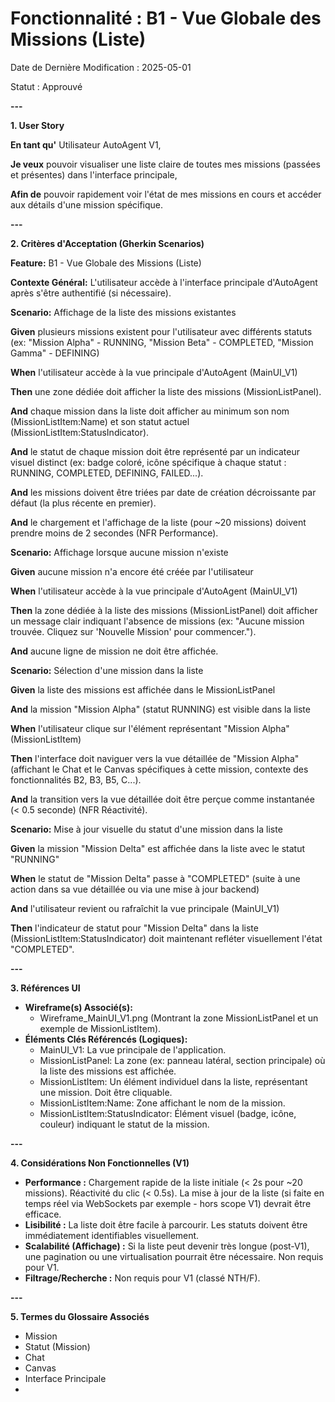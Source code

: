 # **Fonctionnalité : B1 \- Vue Globale des Missions (Liste)**

Date de Dernière Modification : 2025-05-01

Statut : Approuvé

**\---**

**1\. User Story**

**En tant qu'** Utilisateur AutoAgent V1,

**Je veux** pouvoir visualiser une liste claire de toutes mes missions (passées et présentes) dans l'interface principale,

**Afin de** pouvoir rapidement voir l'état de mes missions en cours et accéder aux détails d'une mission spécifique.

**\---**

**2\. Critères d'Acceptation (Gherkin Scenarios)**

**Feature:** B1 \- Vue Globale des Missions (Liste)

**Contexte Général:** L'utilisateur accède à l'interface principale d'AutoAgent après s'être authentifié (si nécessaire).

**Scenario:** Affichage de la liste des missions existantes

**Given** plusieurs missions existent pour l'utilisateur avec différents statuts (ex: "Mission Alpha" \- RUNNING, "Mission Beta" \- COMPLETED, "Mission Gamma" \- DEFINING)

**When** l'utilisateur accède à la vue principale d'AutoAgent (MainUI\_V1)

**Then** une zone dédiée doit afficher la liste des missions (MissionListPanel).

**And** chaque mission dans la liste doit afficher au minimum son nom (MissionListItem:Name) et son statut actuel (MissionListItem:StatusIndicator).

**And** le statut de chaque mission doit être représenté par un indicateur visuel distinct (ex: badge coloré, icône spécifique à chaque statut : RUNNING, COMPLETED, DEFINING, FAILED...).

**And** les missions doivent être triées par date de création décroissante par défaut (la plus récente en premier).

**And** le chargement et l'affichage de la liste (pour \~20 missions) doivent prendre moins de 2 secondes (NFR Performance).

**Scenario:** Affichage lorsque aucune mission n'existe

**Given** aucune mission n'a encore été créée par l'utilisateur

**When** l'utilisateur accède à la vue principale d'AutoAgent (MainUI\_V1)

**Then** la zone dédiée à la liste des missions (MissionListPanel) doit afficher un message clair indiquant l'absence de missions (ex: "Aucune mission trouvée. Cliquez sur 'Nouvelle Mission' pour commencer.").

**And** aucune ligne de mission ne doit être affichée.

**Scenario:** Sélection d'une mission dans la liste

**Given** la liste des missions est affichée dans le MissionListPanel

**And** la mission "Mission Alpha" (statut RUNNING) est visible dans la liste

**When** l'utilisateur clique sur l'élément représentant "Mission Alpha" (MissionListItem)

**Then** l'interface doit naviguer vers la vue détaillée de "Mission Alpha" (affichant le Chat et le Canvas spécifiques à cette mission, contexte des fonctionnalités B2, B3, B5, C...).

**And** la transition vers la vue détaillée doit être perçue comme instantanée (\< 0.5 seconde) (NFR Réactivité).

**Scenario:** Mise à jour visuelle du statut d'une mission dans la liste

**Given** la mission "Mission Delta" est affichée dans la liste avec le statut "RUNNING"

**When** le statut de "Mission Delta" passe à "COMPLETED" (suite à une action dans sa vue détaillée ou via une mise à jour backend)

**And** l'utilisateur revient ou rafraîchit la vue principale (MainUI\_V1)

**Then** l'indicateur de statut pour "Mission Delta" dans la liste (MissionListItem:StatusIndicator) doit maintenant refléter visuellement l'état "COMPLETED".

**\---**

**3\. Références UI**

* **Wireframe(s) Associé(s):**  
  * Wireframe\_MainUI\_V1.png (Montrant la zone MissionListPanel et un exemple de MissionListItem).  
* **Éléments Clés Référencés (Logiques):**  
  * MainUI\_V1: La vue principale de l'application.  
  * MissionListPanel: La zone (ex: panneau latéral, section principale) où la liste des missions est affichée.  
  * MissionListItem: Un élément individuel dans la liste, représentant une mission. Doit être cliquable.  
  * MissionListItem:Name: Zone affichant le nom de la mission.  
  * MissionListItem:StatusIndicator: Élément visuel (badge, icône, couleur) indiquant le statut de la mission.

**\---**

**4\. Considérations Non Fonctionnelles (V1)**

* **Performance :** Chargement rapide de la liste initiale (\< 2s pour \~20 missions). Réactivité du clic (\< 0.5s). La mise à jour de la liste (si faite en temps réel via WebSockets par exemple \- hors scope V1) devrait être efficace.  
* **Lisibilité :** La liste doit être facile à parcourir. Les statuts doivent être immédiatement identifiables visuellement.  
* **Scalabilité (Affichage) :** Si la liste peut devenir très longue (post-V1), une pagination ou une virtualisation pourrait être nécessaire. Non requis pour V1.  
* **Filtrage/Recherche :** Non requis pour V1 (classé NTH/F).

**\---**

**5\. Termes du Glossaire Associés**

* Mission  
* Statut (Mission)  
* Chat  
* Canvas  
* Interface Principale  
* 
